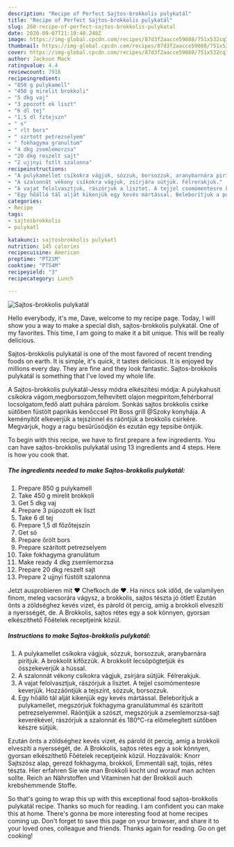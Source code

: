 ```yaml
---
description: "Recipe of Perfect Sajtos-brokkolis pulykatál"
title: "Recipe of Perfect Sajtos-brokkolis pulykatál"
slug: 260-recipe-of-perfect-sajtos-brokkolis-pulykatal
date: 2020-09-07T21:10:48.248Z
image: https://img-global.cpcdn.com/recipes/87d3f2aacce59088/751x532cq70/sajtos-brokkolis-pulykatal-recept-foto.jpg
thumbnail: https://img-global.cpcdn.com/recipes/87d3f2aacce59088/751x532cq70/sajtos-brokkolis-pulykatal-recept-foto.jpg
cover: https://img-global.cpcdn.com/recipes/87d3f2aacce59088/751x532cq70/sajtos-brokkolis-pulykatal-recept-foto.jpg
author: Jackson Mack
ratingvalue: 4.4
reviewcount: 7916
recipeingredient:
- "850 g pulykamell"
- "450 g mirelit brokkoli"
- "5 dkg vaj"
- "3 ppozott ek liszt"
- "6 dl tej"
- "1,5 dl fztejszn"
- " s"
- " rlt bors"
- " szrtott petrezselyem"
- " fokhagyma granultum"
- "4 dkg zsemlemorzsa"
- "20 dkg reszelt sajt"
- "2 ujjnyi fstlt szalonna"
recipeinstructions:
- "A pulykamellet csíkokra vágjuk, sózzuk, borsozzuk, aranybarnára pirítjuk. A brokkolit kifőzzük. A brokkolit lecsöpögtetjük és összekeverjük a hússal."
- "A szalonnát vékony csíkokra vágjuk, zsírjára sütjük. Félrerakjuk."
- "A vajat felolvasztjuk, rászórjuk a lisztet. A tejjel csomómentesre keverjük. Hozzáöntjük a tejszínt, sózzuk, borsozzuk."
- "Egy hőálló tál alját kikenjük egy kevés mártással. Beleborítjuk a pulykamellet, megszórjuk fokhagyma granulátummal és szárított petrezselyemmel. Ráöntjük a szószt, megszórjuk a zsemlemorzsa-sajt keverékével, rászórjuk a szalonnát és 180°C-ra előmelegített sütőben készre sütjük."
categories:
- Recipe
tags:
- sajtosbrokkolis
- pulykatl

katakunci: sajtosbrokkolis pulykatl 
nutrition: 145 calories
recipecuisine: American
preptime: "PT21M"
cooktime: "PT54M"
recipeyield: "3"
recipecategory: Lunch

---
```



![Sajtos-brokkolis pulykatál](https://img-global.cpcdn.com/recipes/87d3f2aacce59088/751x532cq70/sajtos-brokkolis-pulykatal-recept-foto.jpg)

Hello everybody, it's me, Dave, welcome to my recipe page. Today, I will show you a way to make a special dish, sajtos-brokkolis pulykatál. One of my favorites. This time, I am going to make it a bit unique. This will be really delicious.

Sajtos-brokkolis pulykatál is one of the most favored of recent trending foods on earth. It is simple, it's quick, it tastes delicious. It is enjoyed by millions every day. They are fine and they look fantastic. Sajtos-brokkolis pulykatál is something that I've loved my whole life.

A Sajtos-brokkolis pulykatál-Jessy módra elkészítési módja: A pulykahusit csíkokra vágom,megborsozom,felhevített olajon megpirítom,fehérborral locsolgatom,fedő alatt puhára párolom. Sonkás sajtos brokkolis csirke sütőben füstölt paprikás kenőccsel Pit Boss grill @Szoky konyhája. A keményítőt elkeverjük a tejszínnel és ráöntjük a brokkolis csirkére. Megvárjuk, hogy a ragu besűrűsödjön és ezután egy tepsibe öntjük.


To begin with this recipe, we have to first prepare a few ingredients. You can have sajtos-brokkolis pulykatál using 13 ingredients and 4 steps. Here is how you cook that.

<!--inarticleads1-->

##### The ingredients needed to make Sajtos-brokkolis pulykatál:

1. Prepare 850 g pulykamell
1. Take 450 g mirelit brokkoli
1. Get 5 dkg vaj
1. Prepare 3 púpozott ek liszt
1. Take 6 dl tej
1. Prepare 1,5 dl főzőtejszín
1. Get  só
1. Prepare  őrölt bors
1. Prepare  szárított petrezselyem
1. Take  fokhagyma granulátum
1. Make ready 4 dkg zsemlemorzsa
1. Prepare 20 dkg reszelt sajt
1. Prepare 2 ujjnyi füstölt szalonna


Jetzt ausprobieren mit ♥ Chefkoch.de ♥. Ha nincs sok időd, de valamilyen finom, meleg vacsorára vágysz, a brokkolis, sajtos tészta jó ötlet! Ezután önts a zöldséghez kevés vizet, és párold öt percig, amíg a brokkoli elveszíti a nyersségét, de. A Brokkolis, sajtos rétes egy a sok könnyen, gyorsan elkészíthető Főételek receptjeink közül. 

<!--inarticleads2-->

##### Instructions to make Sajtos-brokkolis pulykatál:

1. A pulykamellet csíkokra vágjuk, sózzuk, borsozzuk, aranybarnára pirítjuk. A brokkolit kifőzzük. A brokkolit lecsöpögtetjük és összekeverjük a hússal.
1. A szalonnát vékony csíkokra vágjuk, zsírjára sütjük. Félrerakjuk.
1. A vajat felolvasztjuk, rászórjuk a lisztet. A tejjel csomómentesre keverjük. Hozzáöntjük a tejszínt, sózzuk, borsozzuk.
1. Egy hőálló tál alját kikenjük egy kevés mártással. Beleborítjuk a pulykamellet, megszórjuk fokhagyma granulátummal és szárított petrezselyemmel. Ráöntjük a szószt, megszórjuk a zsemlemorzsa-sajt keverékével, rászórjuk a szalonnát és 180°C-ra előmelegített sütőben készre sütjük.


Ezután önts a zöldséghez kevés vizet, és párold öt percig, amíg a brokkoli elveszíti a nyersségét, de. A Brokkolis, sajtos rétes egy a sok könnyen, gyorsan elkészíthető Főételek receptjeink közül. Hozzávalók: Knorr Sajtszósz alap, gerezd fokhagyma, brokkoli, Emmentáli sajt, tojás, rétes tészta. Hier erfahren Sie wie man Brokkoli kocht und worauf man achten sollte. Reich an Nährstoffen und Vitaminen hat der Brokkoli auch krebshemmende Stoffe. 

So that's going to wrap this up with this exceptional food sajtos-brokkolis pulykatál recipe. Thanks so much for reading. I am confident you can make this at home. There's gonna be more interesting food at home recipes coming up. Don't forget to save this page on your browser, and share it to your loved ones, colleague and friends. Thanks again for reading. Go on get cooking!
